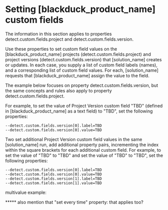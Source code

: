 # Setting [blackduck_product_name] custom fields

The information in this section applies to properties 
detect.custom.fields.project and
detect.custom.fields.version.

Use these properties to set custom field values on the [blackduck_product_name] projects (detect.custom.fields.project) and project versions (detect.custom.fields.version)
that [solution_name] creates or updates.
In each case, you supply a list of custom field labels (names), and a corresponding list of custom field values.
For each, [solution_name] requests that [blackduck_product_name] assign the value to the field.

The example below focuses on property detect.custom.fields.version, but the same concepts and rules also apply to property detect.custom.fields.project.

For example, to set the value of Project Version custom field "TBD" (defined in [blackduck_product_name] as a text field) to "TBD", set the following properties:
````
--detect.custom.fields.version[0].label=TBD
--detect.custom.fields.version[0].value=TBD
````
Two set additional Project Version custom field values in the same [solution_name] run, add additional property pairs, incrementing the index within the square
brackets for each additional custom field. For example, to set the value of "TBD" to "TBD" and set the value of "TBD" to "TBD", set the following properties:
````
--detect.custom.fields.version[0].label=TBD
--detect.custom.fields.version[0].value=TBD
--detect.custom.fields.version[1].label=TBD
--detect.custom.fields.version[1].value=TBD
````

multivalue example:




***** also mention that "set every time" property: that applies too?
